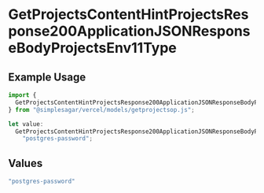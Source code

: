# GetProjectsContentHintProjectsResponse200ApplicationJSONResponseBodyProjectsEnv11Type

## Example Usage

```typescript
import {
  GetProjectsContentHintProjectsResponse200ApplicationJSONResponseBodyProjectsEnv11Type,
} from "@simplesagar/vercel/models/getprojectsop.js";

let value:
  GetProjectsContentHintProjectsResponse200ApplicationJSONResponseBodyProjectsEnv11Type =
    "postgres-password";
```

## Values

```typescript
"postgres-password"
```